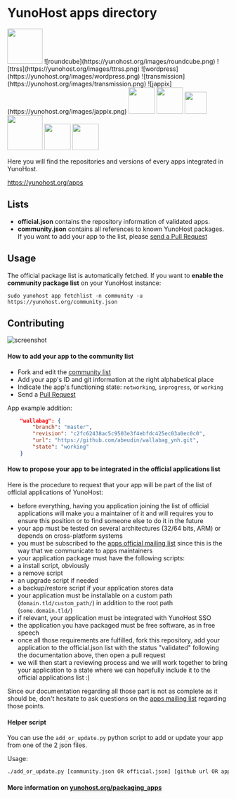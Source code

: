 # YunoHost apps directory

<img src="https://yunohost.org/logo.png" width=80>
![roundcube](https://yunohost.org/images/roundcube.png)
![ttrss](https://yunohost.org/images/ttrss.png)
![wordpress](https://yunohost.org/images/wordpress.png)
![transmission](https://yunohost.org/images/transmission.png)
![jappix](https://yunohost.org/images/jappix.png)

<img src="https://yunohost.org/images/freshrss_logo.png" width=60>
<img src="https://yunohost.org/images/Icons_mumble.svg" width=60>
<img src="https://yunohost.org/images/Lutim_small.png" width=50>
<img src="https://yunohost.org/images/PluXml-logo_transparent.png" width=80>
<img src="https://yunohost.org/images/rainloop_logo.png" width=60>
<img src="https://yunohost.org/images/Etherpad.svg" width=60>

Here you will find the repositories and versions of every apps integrated in YunoHost.

https://yunohost.org/apps


## Lists

 - **official.json** contains the repository information of validated apps.
 - **community.json** contains all references to known YunoHost packages. If you want to add your app to the list, please [send a Pull Request](#contributing)


## Usage

The official package list is automatically fetched. If you want to **enable the community package list** on your YunoHost instance:
```
sudo yunohost app fetchlist -n community -u https://yunohost.org/community.json
```


## Contributing

![screenshot](https://raw.githubusercontent.com/YunoHost/apps/master/screenshot.jpg)

#### How to add your app to the community list

* Fork and edit the [community list](https://github.com/YunoHost/apps/tree/master/community.json)
* Add your app's ID and git information at the right alphabetical place
* Indicate the app's functioning state: `notworking`, `inprogress`, or `working`
* Send a [Pull Request](https://github.com/YunoHost/apps/pulls/)

App example addition:
```json
    "wallabag": {
        "branch": "master",
        "revision": "c2fc62438ac5c9503e3f4ebfdc425ec03a0ec0c0",
        "url": "https://github.com/abeudin/wallabag_ynh.git",
        "state": "working"
    }
```

#### How to propose your app to be integrated in the official applications list

Here is the procedure to request that your app will be part of the list of official applications of YunoHost:

* before everything, having you application joining the list of official applications will make you a maintainer of it and will requires you to ensure this position or to find someone else to do it in the future
* your app must be tested on several architectures (32/64 bits, ARM) or depends on cross-platform systems
* you must be subscribed to the [apps official mailing list](https://list.yunohost.org/cgi-bin/mailman/listinfo/apps) since this is the way that we communicate to apps maintainers
* your application package must have the following scripts:
 * a install script, obviously
 * a remove script
 * an upgrade script if needed
 * a backup/restore script if your application stores data
* your application must be installable on a custom path (`domain.tld/custom_path/`) in addition to the root path (`some.domain.tld/`)
* if relevant, your application must be integrated with YunoHost SSO
* the application you have packaged must be free software, as in free speech
* once all those requirements are fulfilled, fork this repository, add your application to the official.json list with the status "validated" following the documentation above, then open a pull request
* we will then start a reviewing process and we will work together to bring your application to a state where we can hopefully include it to the official applications list :)

Since our documentation regarding all those part is not as complete as it should be, don't hesitate to ask questions on the [apps mailing list](https://list.yunohost.org/cgi-bin/mailman/listinfo/apps) regarding those points.

#### Helper script

You can use the <code>add_or_update.py</code> python script to add or update
your app from one of the 2 json files.

Usage:

```bash
./add_or_update.py [community.json OR official.json] [github url OR app name [github url OR app name [github url OR app name ...]]]
```

#### More information on [yunohost.org/packaging_apps](https://yunohost.org/packaging_apps)
